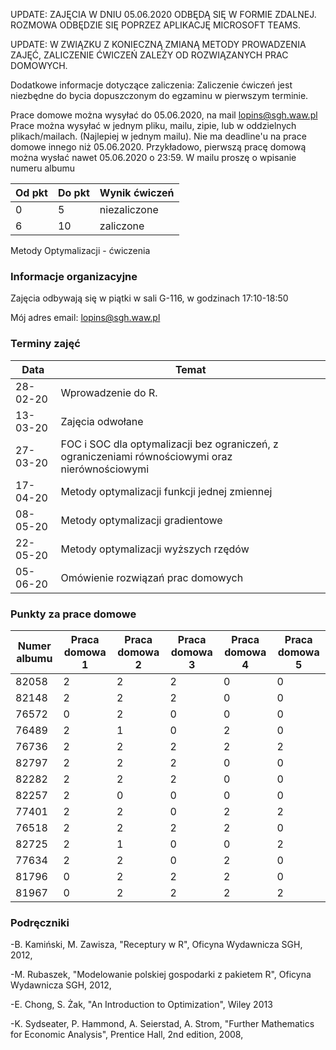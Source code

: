 UPDATE: ZAJĘCIA W DNIU 05.06.2020 ODBĘDĄ SIĘ W FORMIE ZDALNEJ. ROZMOWA ODBĘDZIE SIĘ POPRZEZ APLIKACJĘ MICROSOFT TEAMS.

UPDATE: W ZWIĄZKU Z KONIECZNĄ ZMIANĄ METODY PROWADZENIA ZAJĘĆ, ZALICZENIE ĆWICZEŃ ZALEŻY OD ROZWIĄZANYCH PRAC DOMOWYCH.

Dodatkowe informacje dotyczące zaliczenia: 
Zaliczenie ćwiczeń jest niezbędne do bycia dopuszczonym do egzaminu w pierwszym terminie.

Prace domowe można wysyłać do 05.06.2020, na mail lopins@sgh.waw.pl
Prace można wysyłać w jednym pliku, mailu, zipie, lub w oddzielnych plikach/mailach. (Najlepiej w jednym mailu).
Nie ma deadline'u na prace domowe innego niż 05.06.2020. Przykładowo, pierwszą pracę domową można wysłać nawet 05.06.2020 o 23:59. 
W mailu proszę o wpisanie numeru albumu

| Od pkt | Do pkt |Wynik ćwiczeń |
| ---| ---| --- |
| 0  | 5 | niezaliczone |
| 6 | 10 | zaliczone |


Metody Optymalizacji - ćwiczenia

### Informacje organizacyjne

Zajęcia odbywają się w piątki w sali G-116, w godzinach 17:10-18:50

Mój adres email: lopins@sgh.waw.pl

### Terminy zajęć

| Data | Temat |
| --- | --- |
| 28-02-20 | Wprowadzenie do R.
| 13-03-20 | Zajęcia odwołane
| 27-03-20 | FOC i SOC dla optymalizacji bez ograniczeń, z ograniczeniami równościowymi oraz nierównościowymi
| 17-04-20 | Metody optymalizacji funkcji jednej zmiennej 
| 08-05-20 | Metody optymalizacji gradientowe
| 22-05-20 | Metody optymalizacji wyższych rzędów
| 05-06-20 | Omówienie rozwiązań prac domowych

### Punkty za prace domowe

| Numer albumu | Praca domowa 1 | Praca domowa 2 | Praca domowa 3 |Praca domowa 4 |Praca domowa 5 |
| --- | --- | --- |--- |--- |--- |
| 82058 | 2|2|2|0|0|
| 82148 | 2|2|2|0|0|
| 76572 | 0|2|0|0|0|
| 76489 | 2|1|0|2|0|
| 76736 | 2|2|2|2|2|
| 82797 | 2|2|2|0|0|
| 82282 | 2|2|2|0|0|
| 82257 | 2|0|0|0|0|
| 77401 | 2|2|0|2|2|
| 76518 | 2|2|2|2|0|
| 82725 | 2|1|0|0|2|
| 77634 | 2|2|0|2|0|
| 81796 | 0|2|2|2|0|
| 81967 | 0|2|2|2|2|

### Podręczniki

-B. Kamiński, M. Zawisza, "Receptury w R", Oficyna Wydawnicza SGH, 2012,

-M. Rubaszek, "Modelowanie polskiej gospodarki z pakietem R", Oficyna Wydawnicza SGH, 2012,

-E. Chong, S. Żak, "An Introduction to Optimization", Wiley 2013

-K. Sydseater, P. Hammond, A. Seierstad, A. Strom, "Further Mathematics for Economic Analysis", Prentice Hall, 2nd edition, 2008,

